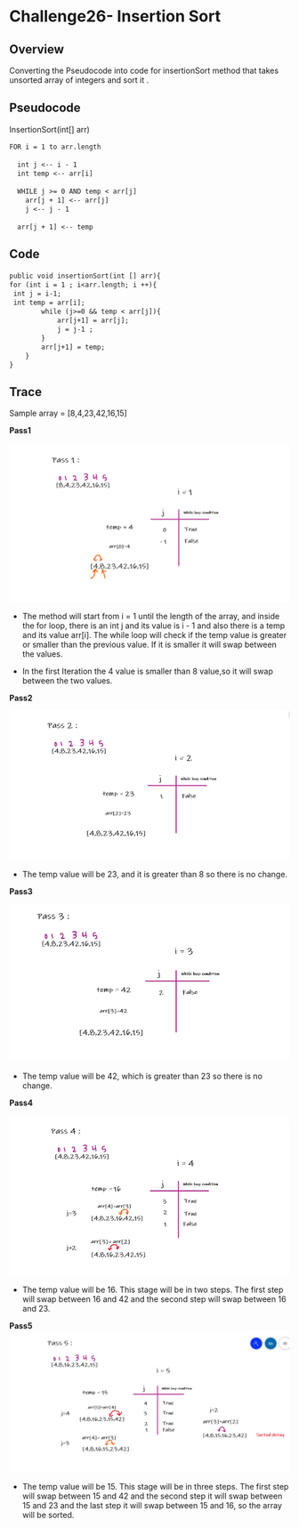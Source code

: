 # Challenge26- Insertion Sort


## Overview
Converting the Pseudocode into code for insertionSort method that takes unsorted array of integers and sort it .

## Pseudocode

InsertionSort(int[] arr)

    FOR i = 1 to arr.length

      int j <-- i - 1
      int temp <-- arr[i]

      WHILE j >= 0 AND temp < arr[j]
        arr[j + 1] <-- arr[j]
        j <-- j - 1

      arr[j + 1] <-- temp

## Code 

    public void insertionSort(int [] arr){
    for (int i = 1 ; i<arr.length; i ++){
     int j = i-1;
     int temp = arr[i];
            while (j>=0 && temp < arr[j]){
                arr[j+1] = arr[j];
                j = j-1 ;
            }
            arr[j+1] = temp;
        }
    }

## Trace 

Sample array = [8,4,23,42,16,15]

**Pass1**

![pass1](whiteBoard/pass1.PNG)

- The method will start from i = 1 until the length of the array, and inside the for loop, there is an int j and its value is i - 1 and also there is a temp and its value arr[i]. The while loop will check if the temp value is greater or smaller than the previous value. If it is smaller it will swap between the values.

- In the first Iteration the 4 value is smaller than 8 value,so it will swap between the two values.

**Pass2**

![pass2](whiteBoard/pass2.PNG)

- The temp value will be 23, and it is greater than 8 so there is no change.

**Pass3**

![pass3](whiteBoard/pass3.PNG)

- The temp value will be 42, which is greater than 23 so there is no change.

**Pass4**

![pass4](whiteBoard/pass4.PNG)

- The temp value will be 16. This stage will be in two steps. The first step will swap between 16 and 42 and the second step will swap between 16 and 23.

**Pass5**
![pass5](whiteBoard/pass5.PNG)

-  The temp value will be 15. This stage will be in three steps. The first step will swap between 15 and 42 and the second step it will swap between 15 and 23 and the last step it will swap between 15 and 16, so the array will be sorted.
